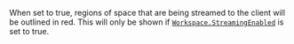 When set to true, regions of space that are being streamed to the client
will be outlined in red. This will only be shown if
[`Workspace.StreamingEnabled`](https://create.roblox.com/docs/reference/engine/classes/Workspace#StreamingEnabled) is set to true.